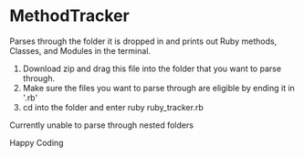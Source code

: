 # MethodTracker
Parses through the folder it is dropped in and prints out Ruby methods, Classes, and Modules in the terminal.

1. Download zip and drag this file into the folder that you want to parse through.
2. Make sure the files you want to parse through are eligible by ending it in '.rb'
3. cd into the folder and enter ruby ruby_tracker.rb

Currently unable to parse through nested folders

Happy Coding
